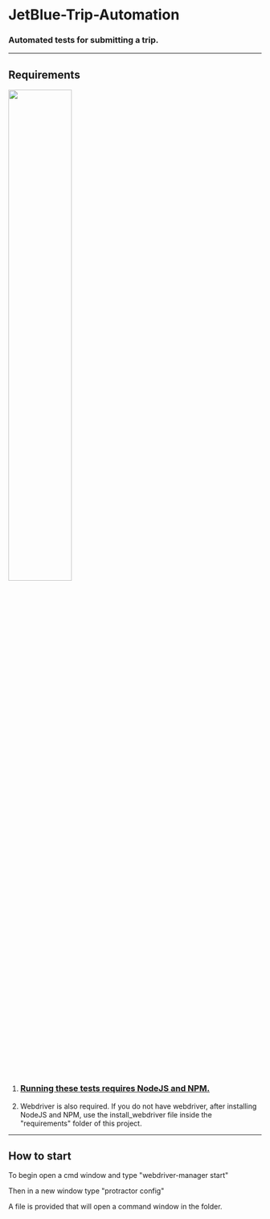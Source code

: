# JetBlue-Trip-Automation
### Automated tests for submitting a trip.

---

## Requirements

<img src="https://nodejs.org/static/images/logos/nodejs-new-pantone-black.png" width="50%" height="50%">

1. ### [Running these tests requires NodeJS and NPM.](https://nodejs.org/en/)

2. Webdriver is also required.  If you do not have webdriver, after installing NodeJS and NPM, use the install_webdriver file inside the "requirements" folder of this project.

---

## How to start

To begin open a cmd window and type "webdriver-manager start"

Then in a new window type "protractor config"

A file is provided that will open a command window in the folder.


